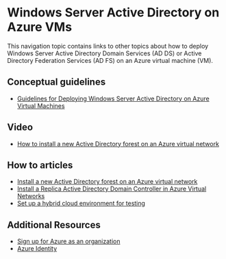 <properties
	pageTitle="Windows Server Active Directory on Azure VMs | Microsoft Azure"
	description="You can run Windows Server Active Directory Domain Services (AD DS) or Active Directory Federation Services (AD FS) on Azure virtual machines."
	services="active-directory"
	documentationCenter=""
	authors="markusvi"
	manager="femila"
	tags="azure-classic-portal"/>

<tags
	ms.service="active-directory"
	ms.workload="identity"
	ms.tgt_pltfrm="na"
	ms.devlang="na"
	ms.topic="article"
	ms.date="10/10/2016"
	ms.author="markusvi"/>


# Windows Server Active Directory on Azure VMs


This navigation topic contains links to other topics about how to deploy Windows Server Active Directory Domain Services (AD DS) or Active Directory Federation Services (AD FS) on an Azure virtual machine (VM).

## Conceptual guidelines

- [Guidelines for Deploying Windows Server Active Directory on Azure Virtual Machines](https://msdn.microsoft.com/library/azure/jj156090.aspx)

## Video

- [How to install a new Active Directory forest on an Azure virtual network](http://channel9.msdn.com/Series/Microsoft-Azure-Tutorials/How-to-install-a-new-Active-Directory-forest-on-an-Azure-virtual-network)

## How to articles

- [Install a new Active Directory forest on an Azure virtual network](active-directory-new-forest-virtual-machine.md)
- [Install a Replica Active Directory Domain Controller in Azure Virtual Networks](../active-directory/active-directory-install-replica-active-directory-domain-controller.md)
- [Set up a hybrid cloud environment for testing](../virtual-machines/virtual-machines-windows-ps-hybrid-cloud-test-env-sim.md)


## Additional Resources

- [Sign up for Azure as an organization](sign-up-organization.md)
- [Azure Identity](fundamentals-identity.md)

